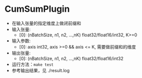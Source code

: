 # CumSumPlugin
+ 在输入张量的指定维度上做闭前缀和
+ 输入张量:
    - [0]: (nBatchSize, n1, n2, ...,nK) float32/float16/int32, K>=0
+ 输入参数:
    - [0]: axis                         int32, axis >=0 && axis <= K, 需要做前缀和的维度
+ 输出张量:
    - [0]: (nBatchSize, n1, n2, ...,nK) float32/float16/int32
+ 运行方法：`make test`
+ 参考输出结果，见 ./result.log
